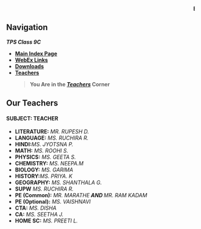 
<marquee behavior="scroll" direction="left"><strong>EXAMS FROM 19th JULY!!  !!STAY STRONG!!</strong></marquee>

## Navigation
***TPS Class 9C***
- [**Main Index Page**](https://v1s1t0r999.github.io/TPSClass9C/index)
- [**WebEx Links**](https://v1s1t0r999.github.io/TPSClass9C/WebEx_Links)
- [**Downloads**](https://v1s1t0r999.github.io/TPSClass9C/downloads)
- [**Teachers**](https://v1s1t0r999.github.io/TPSClass9C/Teachers)
    > **You Are in the [*Teachers*](https://v1s1t0r999.github.io/TPSClass9C/Teachers) Corner**


## Our Teachers
#### SUBJECT: TEACHER

- **LITERATURE:** _MR. RUPESH D._
- **LANGUAGE:** _MS. RUCHIRA R._
- **HINDI:**_MS. JYOTSNA P._
- **MATH:** _MS. ROOHI S._
- **PHYSICS:** _MS. GEETA S._
- **CHEMISTRY:** _MS. NEEPA.M_
- **BIOLOGY:** _MS. GARIMA_
- **HISTORY:**_MS. PRIYA. K_
- **GEOGRAPHY:** _MS. SHANTHALA G._
- **SUPW** _MS. RUCHIRA R._
- **PE (Common):** _MR. MARATHE<strong> AND </strong>MR. RAM KADAM_
- **PE (Optional):** _MS. VAISHNAVI_
- **CTA:** _MS. DISHA_
- **CA:** _MS. SEETHA J._
- **HOME SC:** _MS. PREETI L._


